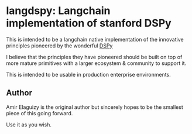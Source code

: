 # langdspy: Langchain implementation of stanford DSPy

This is intended to be a langchain native implementation of the innovative principles pioneered by the wonderful [DSPy](https://github.com/stanfordnlp/dspy)

I believe that the principles they have pioneered should be built on top of more mature primitives with a larger ecosystem & community to support it.

This is intended to be usable in production enterprise environments.

## Author

Amir Elaguizy is the original author but sincerely hopes to be the smallest piece of this going forward.

Use it as you wish.